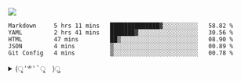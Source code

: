 <p align="left">


<img src="https://64.media.tumblr.com/db89ac1b81413063c660fdf85e3d9f65/50753d5a9688cf28-7e/s100x200/e98fb1079822881a785d61d179b11d6e5fe5b9d0.gifv"> 
 
</p>

<!--START_SECTION:waka-->
```text
Markdown     5 hrs 11 mins   ██████████████▓░░░░░░░░░░   58.82 % 
YAML         2 hrs 41 mins   ███████▓░░░░░░░░░░░░░░░░░   30.56 % 
HTML         47 mins         ██▒░░░░░░░░░░░░░░░░░░░░░░   08.90 % 
JSON         4 mins          ▒░░░░░░░░░░░░░░░░░░░░░░░░   00.89 % 
Git Config   4 mins          ▒░░░░░░░░░░░░░░░░░░░░░░░░   00.78 % 
```
<!--END_SECTION:waka-->

<details>
    <summary align="left"><samp>(ृʾ́꒳ʿ̀ ृ　)ु</samp></summary>
    <br>
    <summary align="center"><img src="https://64.media.tumblr.com/4927b8a02ad63989a66e27feb2337911/4ce69c4f1d867d07-11/s100x200/b24d2ffd3801e140ac066bf49bb4ea68a2fb0317.gifv">
    <br> 
    hello! i’m <strong>fluteds </strong>
        <img src="https://64.media.tumblr.com/c926c9301e7c4da0457fd041ebedb1cb/189c6ddd22ffd726-ea/s75x75_c1/399da327c614f18efeb55be8af8fd2d55b43ebaa.gifv"> 
    <code>(they/them)</code>
    and i enjoy learning new things, i also love kpop, gaming and music! 🎀
        <br> 
    my strongest skills with programming lie within <code>web design</code> as i started out making tumblr blogs back in 2014 and by creating themes i learnt how to fluently use:
    <code>html</code>,
        <code>css</code>,
            <code>tumblr.js</code> and
                <code>javascript</code>.
        <br>
        <hr>
    <p align="center">
        <img src="https://64.media.tumblr.com/0be0b45d0b6e0c41be200b491196ee6c/45ba4903908eeafb-81/s250x400/471c2b5c03945f3397f6f4c31329656f9aa9212c.gifv"> 
    <br>also... <br>
        <a href="https://twitter.com/intent/tweet?text=@fluted_%20hello!%20<3"><kbd>say hi on twitter</kbd></a> 
    <br align="center">
      💌
